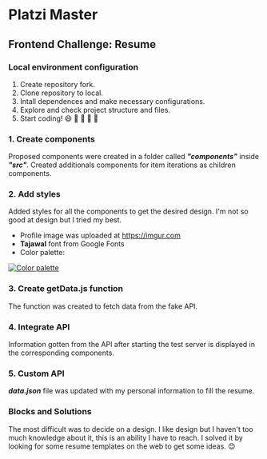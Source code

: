 # Platzi Master
## Frontend Challenge: Resume

<!-- ### Visit site: https://gabydigrazia.github.io/react-resume/ -->

### Local environment configuration
1. Create repository fork.
2. Clone repository to local.
4. Intall dependences and make necessary configurations.
5. Explore and check project structure and files.
6. Start coding! :smile: :smiling_face_with_three_hearts: :heartbeat: :heartbeat: :heartbeat:


###  1. Create components
Proposed components were created in a folder called ***"components"*** inside ***"src"***. Created additionals components for item iterations as children components.

### 2. Add styles
Added styles for all the components to get the desired design. I'm not so good at design but I tried my best.
- Profile image was uploaded at https://imgur.com
- **Tajawal** font from Google Fonts
- Color palette:

[![Color palette](https://i.imgur.com/U74IjOu.png "Color palette")](http://https://i.imgur.com/U74IjOu.png "Color palette")

### 3. Create getData.js function
The function was created to fetch data from the fake API.

### 4. Integrate API
Information gotten from the API after starting the test server is displayed in the corresponding components.

### 5. Custom API
***data.json*** file was updated with my personal information to fill the resume.

### Blocks and Solutions

The most difficult was to decide on a design. I like design but I haven't too much knowledge about it, this is an ability I have to reach.
I solved it by looking for some resume templates on the web to get some ideas. :blush:


